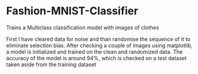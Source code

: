 # Fashion-MNIST-Classifier

Trains a Multiclass classification model with images of clothes

First I have cleared data for noise and than randomise the sequence of it to eliminate selection bias. After checking a couple of images using matplotlib, a model is initialized and trained on the clean and randomized data.
The accuracy of the model is around 94%, which is checked on a test dataset taken aside from the training dataset
